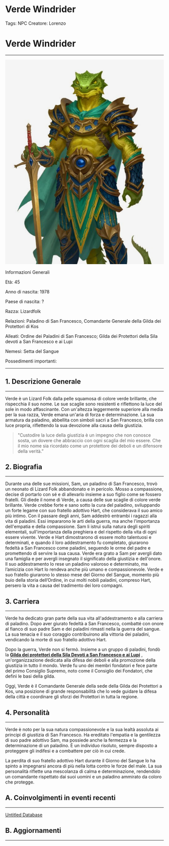 # Verde Windrider

Tags: NPC
Creatore: Lorenzo

# Verde Windrider

---

![Screenshot 2023-08-18 130011.png](Screenshot_2023-08-18_130011.png)

Informazioni Generali

Età: 45 

Anno di nascita: 1978

Paese di nascita: ?

Razza: Lizardfolk

Relazioni: Paladino di San Francesco, Comandante Generale della Gilda dei Protettori di Kos

Alleati: Ordine dei Paladini di San Francesco; Gilda dei Protettori della Sila devoti a San Francesco e ai Lupi

Nemesi: Setta del Sangue

Possedimenti importanti:

---

## 1. Descrizione Generale

---

Verde è un Lizard Folk dalla pelle squamosa di colore verde brillante, che rispecchia il suo nome. Le sue scaglie sono resistenti e riflettono la luce del sole in modo affascinante. Con un'altezza leggermente superiore alla media per la sua razza, Verde emana un'aria di forza e determinazione. La sua armatura da paladino, abbellita con simboli sacri a San Francesco, brilla con luce propria, riflettendo la sua devozione alla causa della giustizia.

> "Custodire la luce della giustizia è un impegno che non conosce sosta, un dovere che abbraccio con ogni scaglia del mio essere. Che il mio nome sia ricordato come un protettore dei deboli e un difensore della verità.”
> 

## 2. Biografia

---

Durante una delle sue missioni, Sam, un paladino di San Francesco, trovò un neonato di Lizard Folk abbandonato e in pericolo. Mosso a compassione, decise di portarlo con sé e di allevarlo insieme a suo figlio come se fossero fratelli. Gli diede il nome di Verde, a causa delle sue scaglie di colore verde brillante.
Verde crebbe forte e sano sotto la cura del paladino, sviluppando un forte legame con suo fratello adottivo Hart, che considerava il suo amico più intimo.
Con il passare degli anni, Sam addestrò entrambi i ragazzi alla vita di paladini. Essi impararono le arti della guerra, ma anche l'importanza dell'empatia e della compassione. Sam li istruì sulla natura degli spiriti elementali, sull'importanza della preghiera e del rispetto della vita di ogni essere vivente.
Verde e Hart dimostrarono di essere molto talentuosi e determinati, e quando il loro addestramento fu completato, giurarono fedeltà a San Francesco come paladini, seguendo le orme del padre e promettendo di servire la sua causa.
Verde era grato a Sam per avergli dato una famiglia e per avergli insegnato il significato della giustizia e dell'onore. Il suo addestramento lo rese un paladino valoroso e determinato, ma l’amicizia con Hart lo rendeva anche più umano e compassionevole.
Verde e suo fratello giurarono lo stesso mese del Giorno del Sangue, momento più buio della storia dell’Ordine, in cui molti nobili paladini, compreso Hart, persero la vita a causa del tradimento dei loro compagni.

## 3. Carriera

---

Verde ha dedicato gran parte della sua vita all'addestramento e alla carriera di paladino. Dopo aver giurato fedeltà a San Francesco, combatté con onore al fianco di suo padre Sam e dei paladini rimasti nella la guerra del sangue. La sua tenacia e il suo coraggio contribuirono alla vittoria dei paladini, vendicando la morte di suo fratello adottivo Hart.

Dopo la guerra, Verde non si fermò. Insieme a un gruppo di paladini, fondò la [**Gilda dei protettori della Sila Devoti a San Francesco e ai Lupi**](Gilda%20dei%20protettori%20della%20Sila%20Devoti%20a%20San%20Franc%20e29bb7909af24fee931336355db913d4.md) , un'organizzazione dedicata alla difesa dei deboli e alla promozione della giustizia in tutto il mondo. Verde fu uno dei membri fondatori e fece parte del primo Consiglio Supremo, noto come il Consiglio dei Fondatori, che definì le basi della gilda.

Oggi, Verde è il Comandante Generale della sede della Gilda dei Protettori a Kos, una posizione di grande responsabilità che lo vede guidare la difesa della città e coordinare gli sforzi dei Protettori in tutta la regione.

## 4. Personalità

---

Verde è noto per la sua natura compassionevole e la sua lealtà assoluta ai principi di giustizia di San Francesco. Ha ereditato l'empatia e la gentilezza di suo padre adottivo Sam, ma possiede anche la fermezza e la determinazione di un paladino. È un individuo risoluto, sempre disposto a proteggere gli indifesi e a combattere per ciò in cui crede.

La perdita di suo fratello adottivo Hart durante il Giorno del Sangue lo ha spinto a impegnarsi ancora di più nella lotta contro le forze del male. La sua personalità riflette una mescolanza di calma e determinazione, rendendolo un comandante rispettato dai suoi uomini e un paladino ammirato da coloro che protegge.

## A. Coinvolgimenti in eventi recenti

---

[Untitled Database](Untitled%20Database%2017d2e2b7db1d496f86b6dc2194d49887.csv)

## B. Aggiornamenti

---

[](Untitled%208c0a76f795b04cc580c646bb9b99fbb7.csv)